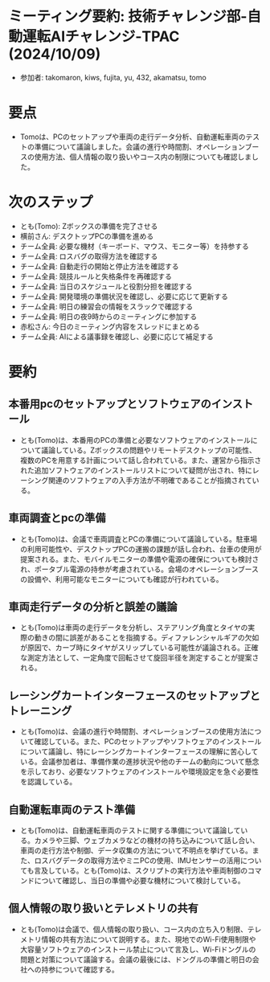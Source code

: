 # ミーティング要約: 技術チャレンジ部-自動運転AIチャレンジ-TPAC (2024/10/09)
- 参加者: takomaron, kiws, fujita, yu, 432, akamatsu, tomo
# 要点
- Tomoは、PCのセットアップや車両の走行データ分析、自動運転車両のテストの準備について議論しました。会議の進行や時間割、オペレーションブースの使用方法、個人情報の取り扱いやコース内の制限についても確認しました。
# 次のステップ
- とも(Tomo): Zボックスの準備を完了させる
- 横前さん: デスクトップPCの準備を進める
- チーム全員: 必要な機材（キーボード、マウス、モニター等）を持参する
- チーム全員: ロスバグの取得方法を確認する
- チーム全員: 自動走行の開始と停止方法を確認する
- チーム全員: 競技ルールと失格条件を再確認する
- チーム全員: 当日のスケジュールと役割分担を確認する
- チーム全員: 開発環境の準備状況を確認し、必要に応じて更新する
- チーム全員: 明日の練習会の情報をスラックで確認する
- チーム全員: 明日の夜9時からのミーティングに参加する
- 赤松さん: 今日のミーティング内容をスレッドにまとめる
- チーム全員: AIによる議事録を確認し、必要に応じて補足する
# 要約
## 本番用pcのセットアップとソフトウェアのインストール
- とも(Tomo)は、本番用のPCの準備と必要なソフトウェアのインストールについて議論している。Zボックスの問題やリモートデスクトップの可能性、複数のPCを用意する計画について話し合われている。また、運営から指示された追加ソフトウェアのインストールリストについて疑問が出され、特にレーシング関連のソフトウェアの入手方法が不明確であることが指摘されている。
## 車両調査とpcの準備
- とも(Tomo)は、会議で車両調査とPCの準備について議論している。駐車場の利用可能性や、デスクトップPCの運搬の課題が話し合われ、台車の使用が提案される。また、モバイルモニターの準備や電源の確保についても検討され、ポータブル電源の持参が考慮されている。会場のオペレーションブースの設備や、利用可能なモニターについても確認が行われている。
## 車両走行データの分析と誤差の議論
- とも(Tomo)は車両の走行データを分析し、ステアリング角度とタイヤの実際の動きの間に誤差があることを指摘する。ディファレンシャルギアの欠如が原因で、カーブ時にタイヤがスリップしている可能性が議論される。正確な測定方法として、一定角度で回転させて旋回半径を測定することが提案される。
## レーシングカートインターフェースのセットアップとトレーニング
- とも(Tomo)は、会議の進行や時間割、オペレーションブースの使用方法について確認している。また、PCのセットアップやソフトウェアのインストールについて議論し、特にレーシングカートインターフェースの理解に苦心している。会議参加者は、準備作業の進捗状況や他のチームの動向について懸念を示しており、必要なソフトウェアのインストールや環境設定を急ぐ必要性を認識している。
## 自動運転車両のテスト準備
- とも(Tomo)は、自動運転車両のテストに関する準備について議論している。カメラや三脚、ウェブカメラなどの機材の持ち込みについて話し合い、車両の走行方法や制御、データ収集の方法について不明点を挙げている。また、ロスバグデータの取得方法やミニPCの使用、IMUセンサーの活用についても言及している。とも(Tomo)は、スクリプトの実行方法や車両制御のコマンドについて確認し、当日の準備や必要な機材について検討している。
## 個人情報の取り扱いとテレメトリの共有
- とも(Tomo)は会議で、個人情報の取り扱い、コース内の立ち入り制限、テレメトリ情報の共有方法について説明する。また、現地でのWi-Fi使用制限や大容量ソフトウェアのインストール禁止について言及し、Wi-Fiドングルの問題と対策について議論する。会議の最後には、ドングルの準備と明日の会社への持参について確認する。
